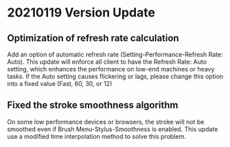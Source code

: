 # 20210119 Version Update

## Optimization of refresh rate calculation

Add an option of automatic refresh rate (Setting-Performance-Refresh Rate: Auto). This update will enforce all client to have the Refresh Rate: Auto setting, which enhances the performance on low-end machines or heavy tasks. If the Auto setting causes flickering or lags, please change this option into a fixed value (Fast, 60, 30, or 12)

## Fixed the stroke smoothness algorithm

On some low performance devices or browsers, the stroke will not be smoothed even if Brush Menu-Stylus-Smoothness is enabled. This update use a modified time interpolation method to solve this problem.